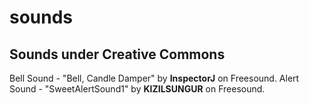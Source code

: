 # sounds

## Sounds under Creative Commons
Bell Sound - "Bell, Candle Damper" by **InspectorJ** on Freesound.
Alert Sound - "SweetAlertSound1" by **KIZILSUNGUR** on Freesound.
